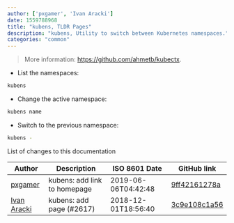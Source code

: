 ```yaml
---
author: ['pxgamer', 'Ivan Aracki']
date: 1559788968
title: "kubens, TLDR Pages"
description: "kubens, Utility to switch between Kubernetes namespaces."
categories: "common"
---
```

> More information: <https://github.com/ahmetb/kubectx>.

- List the namespaces:

```bash
kubens
```

- Change the active namespace:

```bash
kubens name
```

- Switch to the previous namespace:

```bash
kubens -
```
List of changes to this documentation


Author | Description | ISO 8601 Date | GitHub link
------|-----|-----|-----
[pxgamer](mailto:owzie123@gmail.com) | kubens: add link to homepage | 2019-06-06T04:42:48 | [9ff42161278a](https://github.com/tldr-pages/tldr/commit/9ff42161278a9a4f826a1c59d2ef522599101e0a)
[Ivan Aracki](mailto:aracki.ivan@gmail.com) | kubens: add page (#2617) | 2018-12-01T18:56:40 | [3c9e108c1a56](https://github.com/tldr-pages/tldr/commit/3c9e108c1a56fc058783a5894c2639fbb08f9916)

